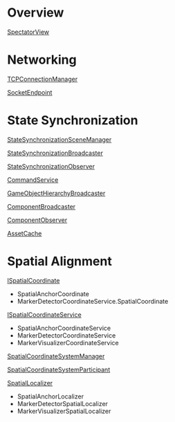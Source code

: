 # Overview

[SpectatorView](Scripts/SpectatorView.cs)

# Networking

[TCPConnectionManager](../Socketer/Scripts/TCPConnectionManager.cs)

[SocketEndpoint](../Socketer/Scripts/SocketEndpoint.cs)

# State Synchronization

[StateSynchronizationSceneManager](Scripts/StateSynchronization/StateSynchronizationSceneManager.cs)

[StateSynchronizationBroadcaster](Scripts/StateSynchronization/StateSynchronizationBroadcaster.cs)

[StateSynchronizationObserver](Scripts/StateSynchronization/StateSynchronizationObserver.cs)

[CommandService](Scripts/StateSynchronization/CommandService.cs)

[GameObjectHierarchyBroadcaster](Scripts/StateSynchronization/GameObjectHierarchyBroadcaster.cs)

[ComponentBroadcaster](Scripts/StateSynchronization/ComponentBroadcaster.cs)

[ComponentObserver](Scripts/StateSynchronization/ComponentObserver.cs)

[AssetCache](Scripts/StateSynchronization/AssetCache.cs)

# Spatial Alignment

[ISpatialCoordinate](../Sharing/SpatialAlignment/Common/ISpatialCoordinate.cs)

* SpatialAnchorCoordinate
* MarkerDetectorCoordinateService.SpatialCoordinate

[ISpatialCoordinateService](../Sharing/SpatialAlignment/Common/ISpatialCoordinateService.cs)

* SpatialAnchorCoordinateService
* MarkerDetectorCoordinateService
* MarkerVisualizerCoordinateService

[SpatialCoordinateSystemManager](Scripts/Sharing/SpatialCoordinateSystemManager.cs)

[SpatialCoordinateSystemParticipant](Scripts/Sharing/SpatialCoordinateSystemParticipant.cs)

[SpatialLocalizer](Scripts/Sharing/SpatialLocalizer.cs)

* SpatialAnchorLocalizer
* MarkerDetectorSpatialLocalizer
* MarkerVisualizerSpatialLocalizer

